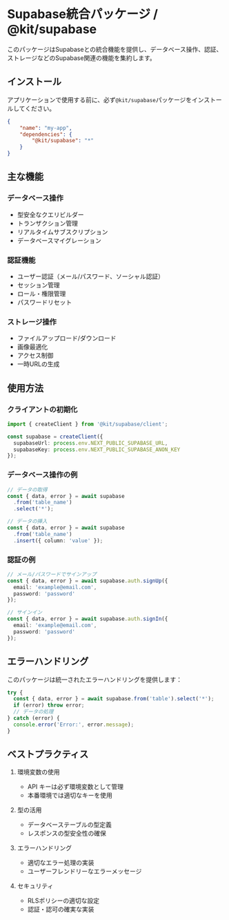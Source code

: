 # Supabase統合パッケージ / @kit/supabase

このパッケージはSupabaseとの統合機能を提供し、データベース操作、認証、ストレージなどのSupabase関連の機能を集約します。

## インストール

アプリケーションで使用する前に、必ず`@kit/supabase`パッケージをインストールしてください。

```json
{
    "name": "my-app",
    "dependencies": {
        "@kit/supabase": "*"
    }
}
```

## 主な機能

### データベース操作
- 型安全なクエリビルダー
- トランザクション管理
- リアルタイムサブスクリプション
- データベースマイグレーション

### 認証機能
- ユーザー認証（メール/パスワード、ソーシャル認証）
- セッション管理
- ロール・権限管理
- パスワードリセット

### ストレージ操作
- ファイルアップロード/ダウンロード
- 画像最適化
- アクセス制御
- 一時URLの生成

## 使用方法

### クライアントの初期化
```typescript
import { createClient } from '@kit/supabase/client';

const supabase = createClient({
  supabaseUrl: process.env.NEXT_PUBLIC_SUPABASE_URL,
  supabaseKey: process.env.NEXT_PUBLIC_SUPABASE_ANON_KEY
});
```

### データベース操作の例
```typescript
// データの取得
const { data, error } = await supabase
  .from('table_name')
  .select('*');

// データの挿入
const { data, error } = await supabase
  .from('table_name')
  .insert({ column: 'value' });
```

### 認証の例
```typescript
// メール/パスワードでサインアップ
const { data, error } = await supabase.auth.signUp({
  email: 'example@email.com',
  password: 'password'
});

// サインイン
const { data, error } = await supabase.auth.signIn({
  email: 'example@email.com',
  password: 'password'
});
```

## エラーハンドリング

このパッケージは統一されたエラーハンドリングを提供します：

```typescript
try {
  const { data, error } = await supabase.from('table').select('*');
  if (error) throw error;
  // データの処理
} catch (error) {
  console.error('Error:', error.message);
}
```

## ベストプラクティス

1. 環境変数の使用
   - API キーは必ず環境変数として管理
   - 本番環境では適切なキーを使用

2. 型の活用
   - データベーステーブルの型定義
   - レスポンスの型安全性の確保

3. エラーハンドリング
   - 適切なエラー処理の実装
   - ユーザーフレンドリーなエラーメッセージ

4. セキュリティ
   - RLSポリシーの適切な設定
   - 認証・認可の確実な実装
